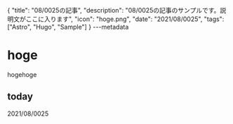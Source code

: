 {
  "title": "08/0025の記事",
  "description": "08/0025の記事のサンプルです。説明文がここに入ります",
  "icon": "hoge.png",
  "date": "2021/08/0025",
  "tags": ["Astro", "Hugo", "Sample"]
}
---metadata

# hoge
hogehoge

## today
2021/08/0025